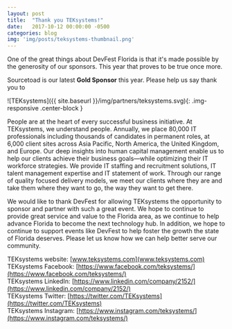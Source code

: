 ```yaml
---
layout: post
title:  "Thank you TEKsystems!"
date:   2017-10-12 00:00:00 -0500
categories: blog
img: 'img/posts/teksystems-thumbnail.png'
---
```


One of the great things about DevFest Florida is that it's made possible by the generosity of our sponsors. This year that proves to be true once more.

Sourcetoad is our latest **Gold Sponsor** this year. Please help us say thank you to

![TEKsystems]({{ site.baseurl }}/img/partners/teksystems.svg){: .img-responsive .center-block }

People are at the heart of every successful business initiative. At TEKsystems, we understand people. Annually, we place 80,000 IT professionals including thousands of candidates in permanent roles, at 6,000 client sites across Asia Pacific, North America, the United Kingdom, and Europe. Our deep insights into human capital management enable us to help our clients achieve their business goals—while optimizing their IT workforce strategies. We provide IT staffing and recruitment solutions, IT talent management expertise and IT statement of work. Through our range of quality focused delivery models, we meet our clients where they are and take them where they want to go, the way they want to get there.

We would like to thank DevFest for allowing TEKsystems the opportunity to sponsor and partner with such a great event. We hope to continue to provide great service and value to the Florida area, as we continue to help advance Florida to become the next technology hub.  In addition, we hope to continue to support events like DevFest to help foster the growth the state of Florida deserves. Please let us know how we can help better serve our community.

TEKsystems website: [www.teksystems.com](www.teksystems.com)<br>
TEKsystems Facebook: [https://www.facebook.com/teksystems/](https://www.facebook.com/teksystems/)<br>
TEKsystems LinkedIn: [https://www.linkedin.com/company/2152/](https://www.linkedin.com/company/2152/)<br>
TEKsystems Twitter: [https://twitter.com/TEKsystems](https://twitter.com/TEKsystems)<br>
TEKsystems Instagram: [https://www.instagram.com/teksystems/](https://www.instagram.com/teksystems/)<br>
